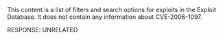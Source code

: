 This content is a list of filters and search options for exploits in the Exploit Database. It does not contain any information about CVE-2006-1097.

RESPONSE: UNRELATED